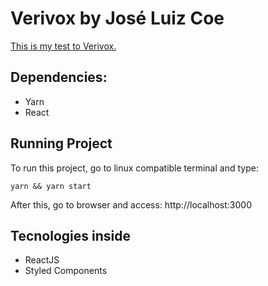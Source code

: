 # Verivox by José Luiz Coe

[This is my test to Verivox.](https://verivox-react-joseluizcoe.netlify.com/)

## Dependencies:

- Yarn
- React

## Running Project

To run this project,  go to linux compatible terminal and type:

```
yarn && yarn start
```
After this, go to browser and access: http://localhost:3000

## Tecnologies inside

- ReactJS
- Styled Components
